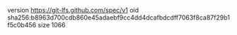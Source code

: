 version https://git-lfs.github.com/spec/v1
oid sha256:b8963d700cdb860e45adaebf9cc4dd4dcafbdcdff7063f8ca87f29b1f5c0b456
size 1066
